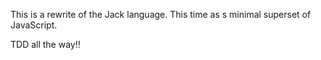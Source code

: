 This is a rewrite of the Jack language.  This time as s minimal superset of JavaScript.

TDD all the way!!
